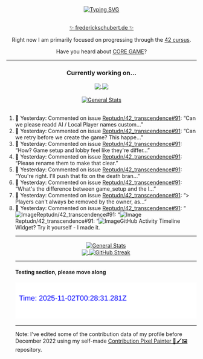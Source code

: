 <div align="center">
	<a href="https://git.io/typing-svg"><img src="https://readme-typing-svg.demolab.com?font=Fira+Code&size=30&pause=1000&color=70A5FD&background=1A1B27&center=true&vCenter=true&repeat=false&random=false&width=550&lines=%F0%9F%91%8B+Hello+World!+I'm+Freddy!+%F0%9F%96%96" alt="Typing SVG" /></a>
</div>
<br>
<div align="center">
	<p></p><a href="https://frederickschubert.de">✨ frederickschubert.de ✨</a></p>
	<p>Right now I am primarily focused on progressing through the <a href="https://github.com/FreddyMSchubert/42_cursus">42 cursus</a>.</p>
	<p>Have you heard about <a href="https://coregame.de/">CORE GAME</a>?</p>
</div>

<hr>

<div align="center">

### Currently working on...

<!-- [![current_repo](https://github-readme-stats.vercel.app/api/pin/?username=FreddyMSchubert&repo=Crafty_Concoctions&theme=tokyonight)](https://github.com/FreddyMSchubert/Crafty_Concoctions) -->

<div align="center">
	<a href="https://github.com/Reptudn/42_transcendence" target="_blank">
		<img align="center" src="https://github-readme-stats.vercel.app/api/pin/?username=Reptudn&repo=42_transcendence&theme=tokyonight" />
	</a>
	<a href="https://github.com/42core-team/even_COREnier" target="_blank">
		<img align="center" src="https://github-readme-stats.vercel.app/api/pin/?username=42core-team&repo=even_COREnier&theme=tokyonight" />
	</a>
</div>

<br>

<div align="center">
	<a href="https://github.com/FreddyMSchubert/42_cursus" target="_blank">
		<img align="center" src="https://github-readme-stats.vercel.app/api/pin/?username=FreddyMSchubert&repo=42_cursus&theme=tokyonight" alt="General Stats" />
	</a>
</div>

<br>

<div align="left">
<ol>
<!-- ACTIVITY:START -->
<li>💬 Yesterday: Commented on issue <a href="https://github.com/Reptudn/42_transcendence/issues/91#issuecomment-3117589897">Reptudn/42_transcendence#91</a>: “Can we please readd AI / Local Player names custom…”</li>
<li>💬 Yesterday: Commented on issue <a href="https://github.com/Reptudn/42_transcendence/issues/91#issuecomment-3117525575">Reptudn/42_transcendence#91</a>: “Can we retry before we create the game? This happe…”</li>
<li>💬 Yesterday: Commented on issue <a href="https://github.com/Reptudn/42_transcendence/issues/91#issuecomment-3117513928">Reptudn/42_transcendence#91</a>: “How? Game setup and lobby feel like they're differ…”</li>
<li>💬 Yesterday: Commented on issue <a href="https://github.com/Reptudn/42_transcendence/issues/91#issuecomment-3117506831">Reptudn/42_transcendence#91</a>: “Please rename them to make that clear.”</li>
<li>💬 Yesterday: Commented on issue <a href="https://github.com/Reptudn/42_transcendence/issues/91#issuecomment-3117504888">Reptudn/42_transcendence#91</a>: “You're right. I'll push that fix on the death bran…”</li>
<li>💬 Yesterday: Commented on issue <a href="https://github.com/Reptudn/42_transcendence/issues/91#issuecomment-3117493964">Reptudn/42_transcendence#91</a>: “What's the difference between game_setup and the l…”</li>
<li>💬 Yesterday: Commented on issue <a href="https://github.com/Reptudn/42_transcendence/issues/91#issuecomment-3117486004">Reptudn/42_transcendence#91</a>: “> Players can't always be removed by the owner, as…”</li>
<li>💬 Yesterday: Commented on issue <a href="https://github.com/Reptudn/42_transcendence/issues/91#issuecomment-3117454743">Reptudn/42_transcendence#91</a>: “<img width="296" height="60" alt="Image" src="http…”</li>
<li>💬 Yesterday: Commented on issue <a href="https://github.com/Reptudn/42_transcendence/issues/91#issuecomment-3117432182">Reptudn/42_transcendence#91</a>: “<img width="379" height="263" alt="Image" src="htt…”</li>
<li>💬 Yesterday: Commented on issue <a href="https://github.com/Reptudn/42_transcendence/issues/91#issuecomment-3117417271">Reptudn/42_transcendence#91</a>: “<img width="523" height="181" alt="Image" src="htt…”</li>
<!-- ACTIVITY:END -->
</ol>
</div>

Like this [GitHub Activity Timeline Widget](https://github.com/FreddyMSchubert/github-activity-timeline)? Try it yourself - I made it.

<hr>

<div align="center">
	<a href="https://github.com/anuraghazra/github-readme-stats" target="_blank">
		<img height=200 align="center" src="https://github-readme-stats.vercel.app/api?username=FreddyMSchubert&show_icons=true&theme=tokyonight&card_width=650" alt="General Stats" />
	</a>
</div>

<div align="center">
	<a href="https://github.com/anuraghazra/github-readme-stats" target="_blank">
		<img height=200 align="center" src="https://github-readme-stats.vercel.app/api/top-langs/?username=FreddyMSchubert&layout=donut&theme=tokyonight&card_width=320">
	</a>
	<a href="https://github.com/DenverCoder1/github-readme-streak-stats" target="_blank">
		<img height=200 align="center" src="https://streak-stats.demolab.com?user=FreddyMSchubert&theme=tokyonight&date_format=j%20M%5B%20Y%5D&card_width=320&card_height=200&hide_total_contributions=true" alt="GitHub Streak" />
	</a>
</div>

<hr>

#### Testing section, please move along

![GitHub Defenders SVG](https://github.com/FreddyMSchubert/FreddyMSchubert/blob/github_defenders_output/output.svg)

<hr>

Note: I've edited some of the contribution data of my profile before December 2022 using my self-made [Contribution Pixel Painter 🎨🖌️🖼️](https://github.com/FreddyMSchubert/contribution-pixel-painter) repository.
